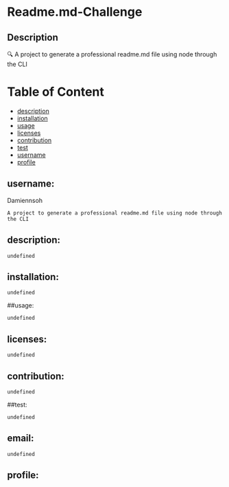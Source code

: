 

# Readme.md-Challenge

## Description
🔍 A project to generate a professional readme.md file using node through the CLI

# Table of Content
* [description](#description)
* [installation](#installation)
* [usage](#usage)
* [licenses](#licenses)
* [contribution](#contribution)
* [test](#test)
* [username](#username)
* [profile](#profile)

## username:
Damiennsoh

    A project to generate a professional readme.md file using node through the CLI
## description:

    undefined
## installation:

    undefined
##usage:

    undefined
## licenses:

    undefined
## contribution:

    undefined
##test:

    undefined
## email:

    undefined
## profile:
